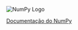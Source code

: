 ![NumPy Logo](https://upload.wikimedia.org/wikipedia/commons/3/31/NumPy_logo_2020.svg)

[Documentação do NumPy](https://numpy.org/doc/)
